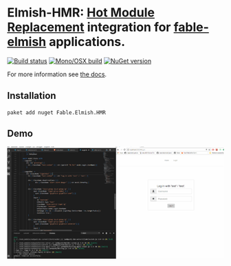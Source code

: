 Elmish-HMR: [Hot Module Replacement](https://webpack.js.org/concepts/hot-module-replacement/) integration for [fable-elmish](https://github.com/fable-compiler/fable-elmish) applications.
=======

[![Build status](https://ci.appveyor.com/api/projects/status/ks21cb924syv7asa/branch/master?svg=true)](https://ci.appveyor.com/project/MangelMaxime/hmr/branch/master)
[![Mono/OSX build](https://travis-ci.org/fable-elmish/hmr.svg?branch=master)](https://travis-ci.org/fable-elmish/hmr)
[![NuGet version](https://badge.fury.io/nu/Fable.Elmish.HMR.svg)](https://badge.fury.io/nu/Fable.Elmish.HMR)

For more information see [the docs](https://fable-elmish.github.io/hmr).

## Installation
```shell
paket add nuget Fable.Elmish.HMR
```

## Demo

![hmr demo](docs/files/img/hmr_demo.gif)
